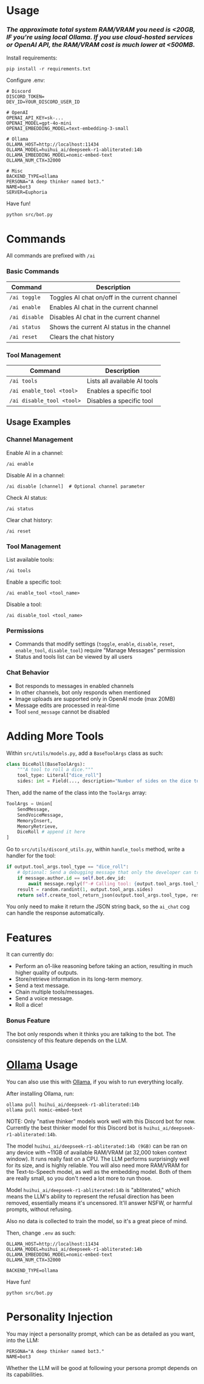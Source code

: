# Usage
### *The approximate total system RAM/VRAM you need is <20GB, IF you're using local Ollama. If you use cloud-hosted services or OpenAI API, the RAM/VRAM cost is much lower at <500MB.*

Install requirements:

```
pip install -r requirements.txt
```

Configure .env:

```
# Discord
DISCORD_TOKEN=
DEV_ID=YOUR_DISCORD_USER_ID

# OpenAI
OPENAI_API_KEY=sk-...
OPENAI_MODEL=gpt-4o-mini
OPENAI_EMBEDDING_MODEL=text-embedding-3-small

# Ollama
OLLAMA_HOST=http://localhost:11434
OLLAMA_MODEL=huihui_ai/deepseek-r1-abliterated:14b
OLLAMA_EMBEDDING_MODEL=nomic-embed-text
OLLAMA_NUM_CTX=32000

# Misc
BACKEND_TYPE=ollama
PERSONA="A deep thinker named bot3."
NAME=bot3
SERVER=Euphoria
```

Have fun!
```
python src/bot.py
```

# Commands
All commands are prefixed with `/ai`

### Basic Commands

| Command | Description |
|---------|-------------|
| `/ai toggle` | Toggles AI chat on/off in the current channel |
| `/ai enable` | Enables AI chat in the current channel |
| `/ai disable` | Disables AI chat in the current channel |
| `/ai status` | Shows the current AI status in the channel |
| `/ai reset` | Clears the chat history |

### Tool Management

| Command | Description |
|---------|-------------|
| `/ai tools` | Lists all available AI tools |
| `/ai enable_tool <tool>` | Enables a specific tool |
| `/ai disable_tool <tool>` | Disables a specific tool |

## Usage Examples

### Channel Management

Enable AI in a channel:
```
/ai enable
```

Disable AI in a channel:
```
/ai disable [channel]  # Optional channel parameter
```

Check AI status:
```
/ai status
```

Clear chat history:
```
/ai reset
```

### Tool Management

List available tools:
```
/ai tools
```

Enable a specific tool:
```
/ai enable_tool <tool_name>
```

Disable a tool:
```
/ai disable_tool <tool_name>
```

### Permissions

- Commands that modify settings (`toggle`, `enable`, `disable`, `reset`, `enable_tool`, `disable_tool`) require "Manage Messages" permission
- Status and tools list can be viewed by all users

### Chat Behavior

- Bot responds to messages in enabled channels
- In other channels, bot only responds when mentioned
- Image uploads are supported only in OpenAI mode (max 20MB)
- Message edits are processed in real-time
- Tool `send_message` cannot be disabled

# Adding More Tools
Within `src/utils/models.py`, add a `BaseToolArgs` class as such:

```python
class DiceRoll(BaseToolArgs):
    """A tool to roll a dice."""
    tool_type: Literal["dice_roll"]
    sides: int = Field(..., description="Number of sides on the dice to roll.")
```

Then, add the name of the class into the `ToolArgs` array:

```python
ToolArgs = Union[
    SendMessage,
    SendVoiceMessage,
    MemoryInsert,
    MemoryRetrieve,
    DiceRoll # append it here
]
```

Go to `src/utils/discord_utils.py`, within `handle_tools` method, write a handler for the tool:

```python
if output.tool_args.tool_type == "dice_roll":
    # Optional: Send a debugging message that only the developer can trigger.
    if message.author.id == self.bot.dev_id:
        await message.reply(f"-# Calling tool: {output.tool_args.tool_type}", mention_author=False, view=ButtonView(output.reasoning, self.bot.dev_id))
    result = random.randint(1, output.tool_args.sides)
    return self.create_tool_return_json(output.tool_args.tool_type, result)
```

You only need to make it return the JSON string back, so the `ai_chat` cog can handle the response automatically.

# Features
It can currently do:
- Perform an o1-like reasoning before taking an action, resulting in much higher quality of outputs.
- Store/retrieve information in its long-term memory.
- Send a text message.
- Chain multiple tools/messages.
- Send a voice message.
- Roll a dice!

### Bonus Feature
The bot only responds when it thinks you are talking to the bot. The consistency of this feature depends on the LLM.

# [Ollama](https://ollama.com) Usage
You can also use this with [Ollama](https://ollama.com), if you wish to run everything locally.

After installing Ollama, run:
```
ollama pull huihui_ai/deepseek-r1-abliterated:14b
ollama pull nomic-embed-text
```

NOTE: Only "native thinker" models work well with this Discord bot for now. Currently the best thinker model for this Discord bot is `huihui_ai/deepseek-r1-abliterated:14b`.

The model `huihui_ai/deepseek-r1-abliterated:14b (9GB)` can be ran on any device with ~11GB of available RAM/VRAM (at 32,000 token context window). It runs really fast on a CPU. The LLM performs surprisingly well for its size, and is highly reliable. You will also need more RAM/VRAM for the Text-to-Speech model, as well as the embedding model. Both of them are really small, so you don't need a lot more to run those.

Model `huihui_ai/deepseek-r1-abliterated:14b` is "abliterated," which means the LLM's ability to represent the refusal direction has been removed, essentially means it's uncensored. It'll answer NSFW, or harmful prompts, without refusing.

Also no data is collected to train the model, so it's a great piece of mind.

Then, change `.env` as such:

```
OLLAMA_HOST=http://localhost:11434
OLLAMA_MODEL=huihui_ai/deepseek-r1-abliterated:14b
OLLAMA_EMBEDDING_MODEL=nomic-embed-text
OLLAMA_NUM_CTX=32000

BACKEND_TYPE=ollama
```

Have fun!

```
python src/bot.py
```

# Personality Injection
You may inject a personality prompt, which can be as detailed as you want, into the LLM:

```
PERSONA="A deep thinker named bot3."
NAME=bot3
```

Whether the LLM will be good at following your persona prompt depends on its capabilities.